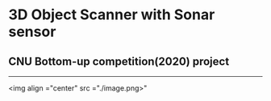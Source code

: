 # 3D Object Scanner with Sonar sensor
## CNU Bottom-up competition(2020) project
---



<img align ="center" src ="./image.png>"
